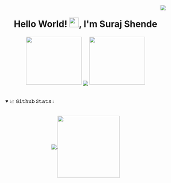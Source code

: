 <img align="right" src="https://visitor-badge.laobi.icu/badge?page_id=surajshende247.surajshende247"/>

<h1 align="center">Hello World! <img src="https://raw.githubusercontent.com/MartinHeinz/MartinHeinz/master/wave.gif" width="30px">, I'm Suraj Shende</h1>
<h3 align="center"></h3>
 
<p align="center">
  <a>
    <img height="150" width="175" src="https://raw.githubusercontent.com/surajshende247/surajshende247/master/left.png">
    <img align="center" src="https://github-readme-streak-stats.herokuapp.com/?user=surajshende247&theme=dark&hide_border=true"/>
    <img height="150" width="175" src="https://raw.githubusercontent.com/surajshende247/surajshende247/master/right.png">
  </a>
</p>


#

<details open="">
<summary>
  <g-emoji class="g-emoji" alias="chart_with_upwards_trend" fallback-src="https://github.githubassets.com/images/icons/emoji/unicode/1f4c8.png">📈</g-emoji>
  <strong>𝙶𝚒𝚝𝚑𝚞𝚋 𝚂𝚝𝚊𝚝𝚜 : </strong>
</summary>
<br>

<p align="center">
  <a href="https://github.com/surajshende247">
    <img align="center" src="https://github-readme-stats.vercel.app/api?username=surajshende247&show_icons=true&hide_border=true&title_color=94b4a4&amp&icon_color=FFFFFF&amp&text_color=FFFFFF&amp&bg_color=000000&count_private=true&include_all_commits=true"/>
  </a>
  <a href="https://github.com/surajshende247">
    <img align="center" height="195px" src="https://github-readme-stats.vercel.app/api/top-langs/?username=surajshende247&text_color=FFFFFF&bg_color=000000&title_color=94b4a4&langs_count=15&layout=compact&hide_border=true" />
  </a>
</p>
</details>
<br>


                                                                                                                                   
